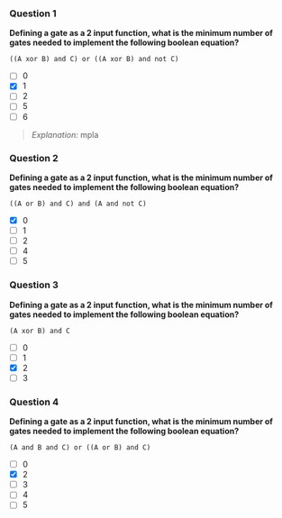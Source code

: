 ### Question 1
**Defining a gate as a 2 input function, what is the minimum number of gates needed to implement the following boolean equation?**
```
((A xor B) and C) or ((A xor B) and not C)
```
- [ ] 0
- [x] 1
- [ ] 2
- [ ] 5
- [ ] 6

> *Explanation:*
mpla


### Question 2
**Defining a gate as a 2 input function, what is the minimum number of gates needed to implement the following boolean equation?**
```
((A or B) and C) and (A and not C)
```
- [x] 0
- [ ] 1
- [ ] 2
- [ ] 4
- [ ] 5

### Question 3
**Defining a gate as a 2 input function, what is the minimum number of gates needed to implement the following boolean equation?**
```
(A xor B) and C
```
- [ ] 0
- [ ] 1
- [x] 2
- [ ] 3

### Question 4
**Defining a gate as a 2 input function, what is the minimum number of gates needed to implement the following boolean equation?**
```
(A and B and C) or ((A or B) and C)
```
- [ ] 0
- [x] 2
- [ ] 3
- [ ] 4
- [ ] 5
